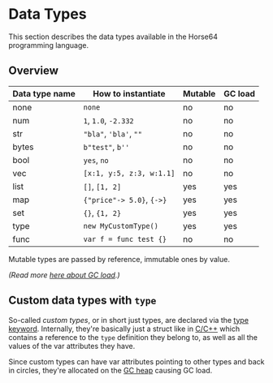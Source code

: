 
<!-- For license of this file, see LICENSE.md in the base folder. -->

Data Types
==========

This section describes the data types available in the Horse64
programming language.


Overview
--------

| Data type name   | How to instantiate        | Mutable | GC load |
|------------------|---------------------------|---------|---------|
| none             | `none`                    | no      | no      |
| num              | `1`, `1.0`, `-2.332`      | no      | no      |
| str              | `"bla"`, `'bla'`, `""`    | no      | no      |
| bytes            | `b"test"`, `b''`          | no      | no      |
| bool             | `yes`, `no`               | no      | no      |
| vec              | `[x:1, y:5, z:3, w:1.1]`  | no      | no      |
| list             | `[]`, `[1, 2]`            | yes     | yes     |
| map              | `{"price"-> 5.0}`, `{->}` | yes     | yes     |
| set              | `{}`, `{1, 2}`            | yes     | yes     |
| type             | `new MyCustomType()`      | yes     | yes     |
| func             | `var f = func test {}`    | no      | no      |

Mutable types are passed by reference, immutable ones by value.

*(Read more [here about GC load](
/docs/Runtime%20Concerns.md#garbage-collection).)*


Custom data types with `type`
-----------------------------

So-called *custom types*, or in short just types, are declared via
the [type keyword](
/docs/Language%20Specs/Overview.md#oop-in-horse64-by-using-type).
Internally, they're basically just a struct like in [C/C++](
https://en.wikipedia.org/wiki/C_%28programming_language%29) which
contains a reference to the `type` definition they belong to,
as well as all the values of the var attributes they have.

Since custom types can have var attributes pointing to other types
and back in circles, they're allocated on the [
GC heap](/docs/Runtime%20Concerns.md#garbage-collection)
causing GC load.


